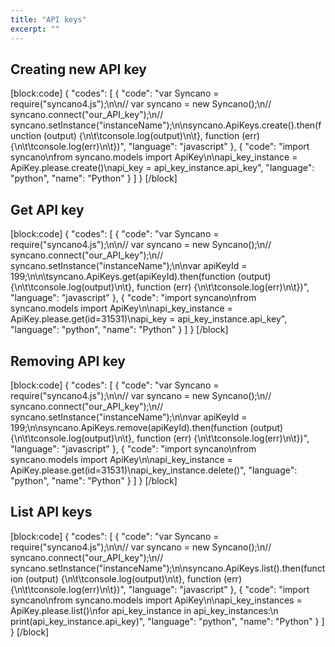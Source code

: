 ```yaml
---
title: "API keys"
excerpt: ""
---
```

## Creating new API key
[block:code]
{
  "codes": [
    {
      "code": "var Syncano = require(\"syncano4.js\");\n\n// var syncano = new Syncano();\n// syncano.connect(\"our_API_key\");\n// syncano.setInstance(\"instanceName\");\n\nsyncano.ApiKeys.create().then(function (output) {\n\t\tconsole.log(output)\n\t}, function (err) {\n\t\tconsole.log(err)\n\t})",
      "language": "javascript"
    },
    {
      "code": "import syncano\nfrom syncano.models import ApiKey\n\napi_key_instance = ApiKey.please.create()\napi_key = api_key_instance.api_key",
      "language": "python",
      "name": "Python"
    }
  ]
}
[/block]
## Get API key
[block:code]
{
  "codes": [
    {
      "code": "var Syncano = require(\"syncano4.js\");\n\n// var syncano = new Syncano();\n// syncano.connect(\"our_API_key\");\n// syncano.setInstance(\"instanceName\");\n\nvar apiKeyId = 199;\n\n\tsyncano.ApiKeys.get(apiKeyId).then(function (output) {\n\t\tconsole.log(output)\n\t}, function (err) {\n\t\tconsole.log(err)\n\t})",
      "language": "javascript"
    },
    {
      "code": "import syncano\nfrom syncano.models import ApiKey\n\napi_key_instance = ApiKey.please.get(id=31531)\napi_key = api_key_instance.api_key",
      "language": "python",
      "name": "Python"
    }
  ]
}
[/block]
## Removing API key
[block:code]
{
  "codes": [
    {
      "code": "var Syncano = require(\"syncano4.js\");\n\n// var syncano = new Syncano();\n// syncano.connect(\"our_API_key\");\n// syncano.setInstance(\"instanceName\");\n\nvar apiKeyId = 199;\n\nsyncano.ApiKeys.remove(apiKeyId).then(function (output) {\n\t\tconsole.log(output)\n\t}, function (err) {\n\t\tconsole.log(err)\n\t})",
      "language": "javascript"
    },
    {
      "code": "import syncano\nfrom syncano.models import ApiKey\n\napi_key_instance = ApiKey.please.get(id=31531)\napi_key_instance.delete()",
      "language": "python",
      "name": "Python"
    }
  ]
}
[/block]
## List API keys
[block:code]
{
  "codes": [
    {
      "code": "var Syncano = require(\"syncano4.js\");\n\n// var syncano = new Syncano();\n// syncano.connect(\"our_API_key\");\n// syncano.setInstance(\"instanceName\");\n\nsyncano.ApiKeys.list().then(function (output) {\n\t\tconsole.log(output)\n\t}, function (err) {\n\t\tconsole.log(err)\n\t})",
      "language": "javascript"
    },
    {
      "code": "import syncano\nfrom syncano.models import ApiKey\n\napi_key_instances = ApiKey.please.list()\nfor api_key_instance in api_key_instances:\n    print(api_key_instance.api_key)",
      "language": "python",
      "name": "Python"
    }
  ]
}
[/block]